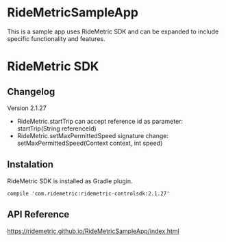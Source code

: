 # RideMetricSampleApp
This is a sample app uses RideMetric SDK and can be expanded to include specific functionality and features.

# RideMetric SDK
## Changelog
Version 2.1.27
* RideMetric.startTrip can accept reference id as parameter: startTrip(String referenceId)
* RideMetric.setMaxPermittedSpeed signature change: setMaxPermittedSpeed(Context context, int speed)


## Instalation
RideMetric SDK is installed as Gradle plugin.
```
compile 'com.ridemetric:ridemetric-controlsdk:2.1.27'
```

## API Reference
<https://ridemetric.github.io/RideMetricSampleApp/index.html>